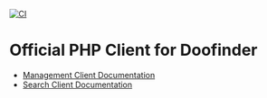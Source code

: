 [![CI](https://github.com/doofinder/php-doofinder/actions/workflows/ci.yml/badge.svg)](https://github.com/doofinder/php-doofinder/actions/workflows/ci.yml)

# Official PHP Client for Doofinder

- [Management Client Documentation](src/Management/README_MANAGEMENT.md)
- [Search Client Documentation](src/Search/README_SEARCH.md)


